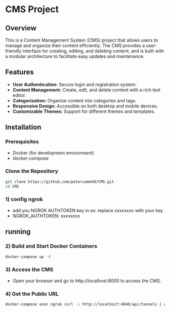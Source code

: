 # CMS Project

## Overview

This is a Content Management System (CMS) project that allows users to manage and organize their content efficiently. The CMS provides a user-friendly interface for creating, editing, and deleting content, and is built with a modular architecture to facilitate easy updates and maintenance.

## Features

- **User Authentication:** Secure login and registration system.
- **Content Management:** Create, edit, and delete content with a rich text editor.
- **Categorization:** Organize content into categories and tags.
- **Responsive Design:** Accessible on both desktop and mobile devices.
- **Customizable Themes:** Support for different themes and templates.

## Installation

### Prerequisites
- Docker (for development environment)
- docker-compose
### Clone the Repository

```bash
git clone https://github.com/petersameh0/CMS.git
cd CMS
```
### 1) config ngrok 
- add you NGROK AUTHTOKEN key   in ex: replace xxxxxxxx with your key
- NGROK_AUTHTOKEN: xxxxxxxx

## running

### 2) Build and Start Docker Containers
```bash
docker-compose up -d
```
### 3) Access the CMS

- Open your browser and go to http://localhost:8000 to access the CMS.
### 4) Get the Public URL
```bash
docker-compose exec ngrok curl -s http://localhost:4040/api/tunnels | grep -oP '"public_url":"\K[^"]+'
```
